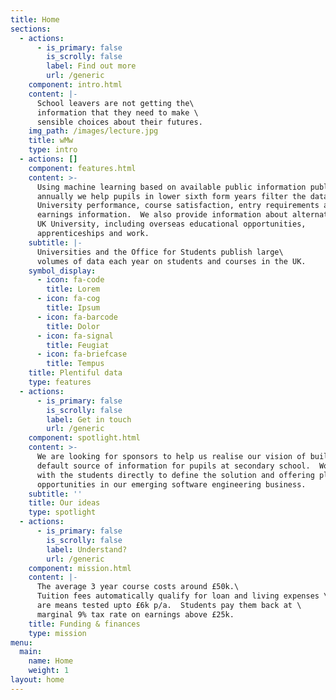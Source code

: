 ```yaml
---
title: Home
sections:
  - actions:
      - is_primary: false
        is_scrolly: false
        label: Find out more
        url: /generic
    component: intro.html
    content: |-
      School leavers are not getting the\
      information that they need to make \
      sensible choices about their futures.
    img_path: /images/lecture.jpg
    title: wMw
    type: intro
  - actions: []
    component: features.html
    content: >-
      Using machine learning based on available public information published
      annually we help pupils in lower sixth form years filter the data;
      University performance, course satisfaction, entry requirements as well as
      earnings information.  We also provide information about alternatives to
      UK University, including overseas educational opportunities,
      apprenticeships and work.
    subtitle: |-
      Universities and the Office for Students publish large\
      volumes of data each year on students and courses in the UK.
    symbol_display:
      - icon: fa-code
        title: Lorem
      - icon: fa-cog
        title: Ipsum
      - icon: fa-barcode
        title: Dolor
      - icon: fa-signal
        title: Feugiat
      - icon: fa-briefcase
        title: Tempus
    title: Plentiful data
    type: features
  - actions:
      - is_primary: false
        is_scrolly: false
        label: Get in touch
        url: /generic
    component: spotlight.html
    content: >-
      We are looking for sponsors to help us realise our vision of building the
      default source of information for pupils at secondary school.  Working
      with the students directly to define the solution and offering placement
      opportunities in our emerging software engineering business.
    subtitle: ''
    title: Our ideas
    type: spotlight
  - actions:
      - is_primary: false
        is_scrolly: false
        label: Understand?
        url: /generic
    component: mission.html
    content: |-
      The average 3 year course costs around £50k.\
      Tuition fees automatically qualify for loan and living expenses \
      are means tested upto £6k p/a.  Students pay them back at \
      marginal 9% tax rate on earnings above £25k.
    title: Funding & finances
    type: mission
menu:
  main:
    name: Home
    weight: 1
layout: home
---
```


